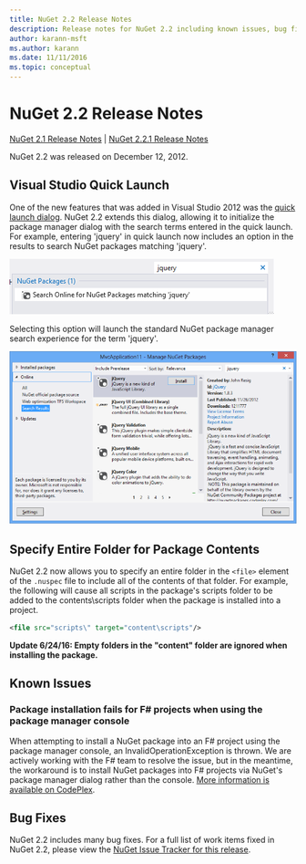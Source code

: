 ```yaml
---
title: NuGet 2.2 Release Notes
description: Release notes for NuGet 2.2 including known issues, bug fixes, added features, and DCRs.
author: karann-msft
ms.author: karann
ms.date: 11/11/2016
ms.topic: conceptual
---
```


# NuGet 2.2 Release Notes

[NuGet 2.1 Release Notes](../release-notes/nuget-2.1.md) | [NuGet 2.2.1 Release Notes](../release-notes/nuget-2.2.1.md)

NuGet 2.2 was released on December 12, 2012.

## Visual Studio Quick Launch
One of the new features that was added in Visual Studio 2012 was the [quick launch dialog](/visualstudio/ide/reference/quick-launch-environment-options-dialog-box). NuGet 2.2 extends this dialog, allowing it to initialize the package manager dialog with the search terms entered in the quick launch. For example, entering 'jquery' in quick launch now includes an option in the results to search NuGet packages matching 'jquery'.

![NuGet in Visual Studio Quick Launch](./media/quick-launch.png)

Selecting this option will launch the standard NuGet package manager search experience for the term 'jquery'.

![Pre-populated NuGet Package Manager Dialog](./media/pkg-mgr-search-from-quick-launch.png)

## Specify Entire Folder for Package Contents
NuGet 2.2 now allows you to specify an entire folder in the `<file>` element of the `.nuspec` file to include all of the contents of that folder. For example, the following will cause all scripts in the package's scripts folder to be added to the contents\scripts folder when the package is installed into a project.

```xml
<file src="scripts\" target="content\scripts"/>
```

**Update 6/24/16: Empty folders in the "content" folder are ignored when installing the package.**

## Known Issues

### Package installation fails for F# projects when using the package manager console
When attempting to install a NuGet package into an F# project using the package manager console, an InvalidOperationException is thrown. We are actively working with the F# team to resolve the issue, but in the meantime, the workaround is to install NuGet packages into F# projects via NuGet's package manager dialog rather than the console. [More information is available on CodePlex](http://nuget.codeplex.com/workitem/2873).


## Bug Fixes
NuGet 2.2 includes many bug fixes. For a full list of work items fixed in NuGet 2.2, please view the [NuGet Issue Tracker for this release](http://nuget.codeplex.com/workitem/list/advanced?keyword=&status=Closed&type=All&priority=All&release=NuGet%202.2&assignedTo=All&component=All&sortField=LastUpdatedDate&sortDirection=Descending&page=0).
